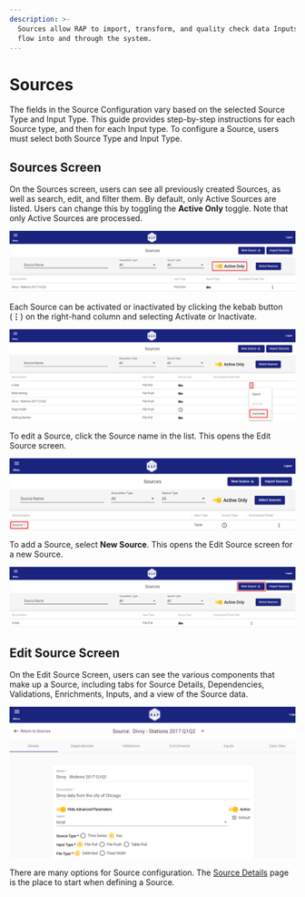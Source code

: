 ```yaml
---
description: >-
  Sources allow RAP to import, transform, and quality check data Inputs as they
  flow into and through the system.
---
```


# Sources

The fields in the Source Configuration vary based on the selected Source Type and Input Type. This guide provides step-by-step instructions for each Source type, and then for each Input type. To configure a Source, users must select both Source Type and Input Type.

## Sources Screen

On the Sources screen, users can see all previously created Sources, as well as search, edit, and filter them. By default, only Active Sources are listed. Users can change this by toggling the **Active Only** toggle. Note that only Active Sources are processed.

![Sources - Active Only](../../.gitbook/assets/image%20%2833%29.png)

Each Source can be activated or inactivated by clicking the kebab button \(**⋮**\) on the right-hand column and selecting Activate or Inactivate.

![Inactivate a Source](../../.gitbook/assets/image%20%2816%29.png)

To edit a Source, click the Source name in the list. This opens the Edit Source screen.

![Select a Source to Edit](../../.gitbook/assets/image%20%28167%29.png)

To add a Source, select **New Source**. This opens the Edit Source screen for a new Source.

![Create a New Source](../../.gitbook/assets/image%20%28224%29.png)

## Edit Source Screen

On the Edit Source Screen, users can see the various components that make up a Source, including tabs for Source Details, Dependencies, Validations, Enrichments, Inputs, and a view of the Source data.

![Source Detail](../../.gitbook/assets/image%20%28197%29.png)

There are many options for Source configuration. The [Source Details](source-details.md) page is the place to start when defining a Source.

